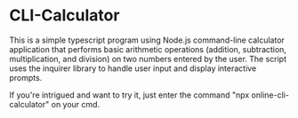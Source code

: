 # CLI-Calculator

This is a simple typescript program using Node.js command-line calculator application that performs basic arithmetic operations (addition, subtraction, multiplication, and division) on two numbers entered by the user. The script uses the inquirer library to handle user input and display interactive prompts.

If you're intrigued and want to try it, just enter the command "npx online-cli-calculator" on your cmd. 
